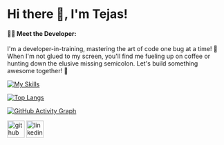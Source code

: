 # Hi there 👋, I'm Tejas!

#### 👨‍💻 Meet the Developer:
I'm a developer-in-training, mastering the art of code one bug at a time! 🐛 When I'm not glued to my screen, you'll find me fueling up on coffee or hunting down the elusive missing semicolon. 
Let's build something awesome together! 🚀


[![My Skills](https://skillicons.dev/icons?i=java,py,html,css,js,androidstudio,mysql,aws,nodejs)](https://skillicons.dev)


[![Top Langs](https://github-readme-stats.vercel.app/api/top-langs/?username=tejasgadgil&layout=donut-vertical&hide=php,assembly)](https://github.com/anuraghazra/github-readme-stats)

[![GitHub Activity Graph](https://github-readme-activity-graph.vercel.app/graph?username=tejasgadgil&theme=github&days=40)](https://github.com/tejasgadgil/github-readme-activity-graph)



[<img src='https://cdn.jsdelivr.net/npm/simple-icons@3.0.1/icons/github.svg' alt='github' height='40'>](https://github.com/tejasgadgil)  [<img src='https://cdn.jsdelivr.net/npm/simple-icons@3.0.1/icons/linkedin.svg' alt='linkedin' height='40'>](https://www.linkedin.com/in/tejas-gadgil/) 
